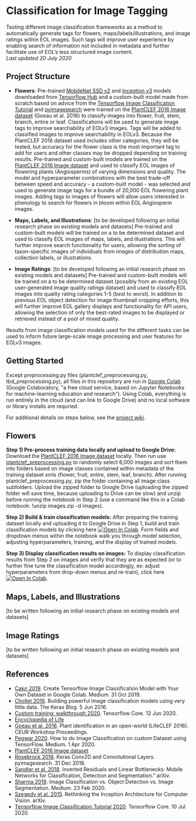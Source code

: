 # Classification for Image Tagging
Testing different image classification frameworks as a method to automatically generate tags for flowers, maps/labels/illustrations, and image ratings within EOL images. Such tags will improve user experience by enabling search of information not included in metadata and further facilitate use of EOL’s less structured image content.   
*Last updated 20 July 2020*

## Project Structure
* **Flowers**: Pre-trained [MobileNet SSD v2](https://tfhub.dev/google/tf2-preview/mobilenet_v2/classification/4) and [Inception v3](https://tfhub.dev/google/imagenet/inception_v3/classification/4) models downloaded from [Tensorflow Hub](https://www.tensorflow.org/hub) and a custom-built model made from scratch based on advice from the [Tensorflow Image Classification Tutorial](https://www.tensorflow.org/tutorials/images/classification) and [pyimagesearch](https://www.pyimagesearch.com/2018/12/31/keras-conv2d-and-convolutional-layers/) were trained on the [PlantCLEF 2016 Image dataset](https://www.imageclef.org/lifeclef/2016/plant) (Goeau et al. 2016) to classify images into flower, fruit, stem, branch, entire or leaf. Classifications will be used to generate image tags to improve searchability of EOLv3 images. Tags will be added to classified images to improve searchability in EOLv3. Because the PlantCLEF 2016 dataset used includes other categories, they will be tested, but accuracy for the flower class is the most important tag to add for users and other classes may be dropped depending on training results. Pre-trained and custom-built models are trained on the [PlantCLEF 2016 Image dataset](https://www.imageclef.org/lifeclef/2016/plant) and used to classify EOL images of flowering plants (Angiosperms) of varying dimensions and quality. The model and hyperparameter combinations with the best trade-off between speed and accuracy - a custom-built model - was selected and used to generate image tags for a bundle of 20,000 EOL flowering plant images. Adding tags to images of flowers will allow users interested in phenology to search for flowers in bloom within EOL Angiosperm images.

* **Maps, Labels, and Illustrations**: [to be developed following an initial research phase on existing models and datasets] Pre-trained and custom-built models will be trained on a to be determined dataset and used to classify EOL images of maps, labels, and illustrations. This will further improve search functionality for users, allowing the sorting of taxon-specific images of individuals from images of distribution maps, collection labels, or illustrations.

* **Image Ratings**: [to be developed following an initial research phase on existing models and datasets] Pre-trained and custom-built models will be trained on a to be determined dataset (possibly from an existing EOL user-generated image quality ratings dataset) and used to classify EOL images into quality rating categories 1-5 (best to worst). In addition to previous EOL object detection for image thumbnail cropping efforts, this will further improve EOL gallery displays and functionality for API users, allowing the selection of only the best-rated images to be displayed or retrieved instead of a pool of mixed quality. 

Results from image classification models used for the different tasks can be used to inform future large-scale image processing and user features for EOLv3 images.

## Getting Started  
Except preprocessing.py files (plantclef_preprocessing.py, tbd_preprocessing.py), all files in this repository are run in [Google Colab](https://research.google.com/colaboratory/faq.html) (Google Colaboratory, "a free cloud service, based on Jupyter Notebooks for machine-learning education and research"). Using Colab, everything is run entirely in the cloud (and can link to Google Drive) and no local software or library installs are requried.   

For additional details on steps below, see the [project wiki](https://github.com/aubricot/computer_vision_with_eol_images/wiki).

## Flowers
**Step 1) Pre-process training data locally and upload to Google Drive:** Download the [PlantCLEF 2016 Image dataset](https://www.imageclef.org/lifeclef/2016/plant) locally. Then run use [plantclef_preprocessing.py](https://github.com/aubricot/computer_vision_with_eol_images/blob/master/classification_for_image_tagging/flowers/plantclef_preprocessing.py) to randomly select 6,000 images and sort them into folders based on image classes contained within metadata of the training dataset xmls (flower, fruit, entire, stem, leaf, branch). After running plantclef_preprocessing.py, zip the folder containing all image class subfolders. Upload the zipped folder to Google Drive (uploading the zipped folder will save time, because uploading to Drive can be slow) and unzip before running the notebook in Step 2 (use a command like this in a Colab notebook: !unzip images.zip -d images).

**Step 2) Build & train classification models:** After preparing the training dataset locally and uploading it to Google Drive in Step 1, build and train classification models by clicking here [![Open In Colab](https://colab.research.google.com/assets/colab-badge.svg)](https://colab.research.google.com/github/aubricot/computer_vision_with_eol_images/blob/master/classification_for_image_tagging/flowers/flowers_train.ipynb). Form fields and dropdown menus within the notebook walk you through model selection, adjusting hyperparameters, training, and the display of trained models.

**Step 3) Display classification results on images:** To display classification results from Step 2 on images and verify that they are as expected (or to further fine tune the classification model accordingly, ex: adjust hyperparameters from drop-down menus and re-train), click here [![Open In Colab](https://colab.research.google.com/assets/colab-badge.svg)](https://colab.research.google.com/github/aubricot/computer_vision_with_eol_images/blob/master/classification_for_image_tagging/flowers/classification_display_test.ipynb).

## Maps, Labels, and Illustrations
[to be written following an initial research phase on existing models and datasets]

## Image Ratings
[to be written following an initial research phase on existing models and datasets]

## References
* [Çakır 2019](https://medium.com/analytics-vidhya/create-tensorflow-image-classification-model-with-your-own-dataset-in-google-colab-63e9d7853a3e). Create Tensorflow Image Classification Model with Your Own Dataset in Google Colab. Medium. 31 Oct 2019.
* [Chollet 2016](https://blog.keras.io/building-powerful-image-classification-models-using-very-little-data.html). Building powerful image classification models using very little data. The Keras Blog. 5 Jun 2016.
* [Custom training: walkthrough 2020](https://www.tensorflow.org/tutorials/customization/custom_training_walkthrough). Tensorflow Core. 12 Jun 2020.
* [Encyclopedia of Life](eol.org)
* [Goeau et al. 2016](http://ceur-ws.org/Vol-1609/16090428.pdf). Plant identification in an open-world (LifeCLEF 2016). CEUR Workshop Proceedings. 
* [Pegwar 2020](https://medium.com/analytics-vidhya/how-to-do-image-classification-on-custom-dataset-using-tensorflow-52309666498e). How to do Image Classification on custom Dataset using TensorFlow. Medium. 1 Apr 2020.
* [PlantCLEF 2016 Image dataset](https://www.imageclef.org/lifeclef/2016/plant)
* [Rosebrock 2018](https://www.pyimagesearch.com/2018/12/31/keras-conv2d-and-convolutional-layers/). Keras Conv2D and Convolutional Layers. pyimagesearch. 31 Dec 2018.
* [Sandler et al. 2018](https://arxiv.org/abs/1801.04381). Inverted Residuals and Linear Bottlenecks: Mobile Networks for Classification, Detection and Segmentation." arXiv.
* [Sharma 2019](medium.com/analytics-vidhya/image-classification-vs-object-detection-vs-image-segmentation-f36db85fe81). Image Classification vs. Object Detection vs. Image Segmentation. Medium. 23 Feb 2020.
* [Szegedy et al. 2015](https://arxiv.org/abs/1512.00567). Rethinking the Inception Architecture for Computer Vision. arXiv.
* [Tensorflow Image Classification Tutorial 2020](https://www.tensorflow.org/tutorials/images/classification). Tensorflow Core. 10 Jul 2020.
